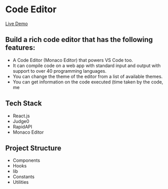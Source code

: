 # Code Editor

[Live Demo](https://codeditor-idk.netlify.app/)

## Build a rich code editor that has the following features:

-   A Code Editor (Monaco Editor) that powers VS Code too.
-   It can compile code on a web app with standard input and output with support to over 40 programming languages.
-   You can change the theme of the editor from a list of available themes.
-   You can get information on the code executed (time taken by the code, me

## Tech Stack

-   React.js
-   Judge0
-   RapidAPI
-   Monaco Editor

## Project Structure

-   Components
-   Hooks
-   lib
-   Constants
-   Utilities
